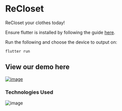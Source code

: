 # ReCloset
ReCloset your clothes today!

Ensure flutter is installed by following the guide [here](https://docs.flutter.dev/get-started/install).

Run the following and choose the device to output on:
```cmd
flutter run
```

## View our demo here

[![image](https://github-production-user-asset-6210df.s3.amazonaws.com/50147457/243150597-44cd0c60-084a-46a4-9a76-6d3aae5de2aa.png)](https://youtu.be/X6tU68o3URM)

### Technologies Used
![image](https://github.com/reCloset/reCloset/assets/50147457/062d0ef3-e933-4e9d-bb5a-a063809b010d)
